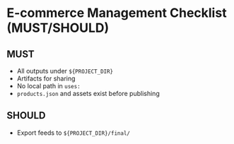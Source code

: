 # E-commerce Management Checklist (MUST/SHOULD)

## MUST
- All outputs under `${PROJECT_DIR}`
- Artifacts for sharing
- No local path in `uses:`
- `products.json` and assets exist before publishing

## SHOULD
- Export feeds to `${PROJECT_DIR}/final/`
